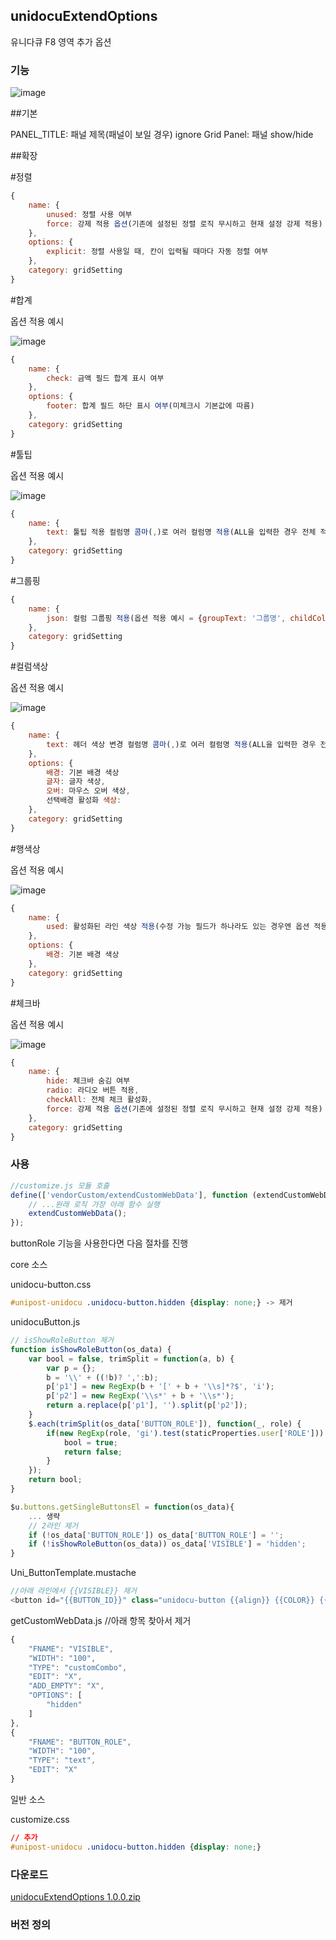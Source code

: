 ## unidocuExtendOptions

유니다큐 F8 영역 추가 옵션


### 기능
![image](https://github.com/nermer1/unidocuExtendOptions/assets/51549944/15c463f3-ef7b-4ceb-a781-56f2ac8c4847)

##기본

PANEL_TITLE: 패널 제목(패널이 보일 경우)
ignore Grid Panel: 패널 show/hide

##확장

#정렬
```javascript
{
    name: {
        unused: 정렬 사용 여부
        force: 강제 적용 옵션(기존에 설정된 정렬 로직 무시하고 현재 설정 강제 적용)
    },
    options: {
        explicit: 정렬 사용일 때, 칸이 입력될 때마다 자동 정렬 여부
    },
    category: gridSetting
}
```

#합계

옵션 적용 예시

![image](https://github.com/nermer1/unidocuExtendOptions/assets/51549944/f8733225-af61-442d-9532-ce0f87898cfd)

```javascript
{
    name: {
        check: 금액 필드 합계 표시 여부
    },
    options: {
        footer: 합계 필드 하단 표시 여부(미체크시 기본값에 따름)
    },
    category: gridSetting
}
```

#툴팁

옵션 적용 예시

![image](https://github.com/nermer1/unidocuExtendOptions/assets/51549944/e4d2f170-b35f-4413-89e1-f02bfb432180)

```javascript
{
    name: {
        text: 툴팁 적용 컬럼명 콤마(,)로 여러 컬럼명 적용(ALL을 입력한 경우 전체 적용)
    },
    category: gridSetting
}
```

#그룹핑
```javascript
{
    name: {
        json: 컬럼 그룹핑 적용(옵션 적용 예시 = {groupText: '그룹명', childColumns: [컬럼명...]})
    },
    category: gridSetting
}
```

#컬럼색상

옵션 적용 예시

![image](https://github.com/nermer1/unidocuExtendOptions/assets/51549944/bacbcf39-9284-485a-9ae0-cacf24b77eea)
```javascript
{
    name: {
        text: 헤더 색상 변경 컬럼명 콤마(,)로 여러 컬럼명 적용(ALL을 입력한 경우 전체 적용)
    },
    options: {
        배경: 기본 배경 색상
        글자: 글자 색상,
        오버: 마우스 오버 색상,
        선택배경 활성화 색상:
    },
    category: gridSetting
}
```

#행색상

옵션 적용 예시

![image](https://github.com/nermer1/unidocuExtendOptions/assets/51549944/c54e30d0-d412-4bd9-ba61-6427c9697efa)

```javascript
{
    name: {
        used: 활성화된 라인 색상 적용(수정 가능 필드가 하나라도 있는 경우엔 옵션 적용은 무시)
    },
    options: {
        배경: 기본 배경 색상
    },
    category: gridSetting
}
```

#체크바

옵션 적용 예시

![image](https://github.com/nermer1/unidocuExtendOptions/assets/51549944/e853080d-ff58-414b-bc2b-6cd4ea7bf1c9)

```javascript
{
    name: {
        hide: 체크바 숨김 여부
        radio: 라디오 버튼 적용,
        checkAll: 전체 체크 활성화,
        force: 강제 적용 옵션(기존에 설정된 정렬 로직 무시하고 현재 설정 강제 적용)
    },
    category: gridSetting
}
```


### 사용

```javascript
//customize.js 모듈 호출
define(['vendorCustom/extendCustomWebData'], function (extendCustomWebData) {
    // ...원래 로직 가장 아래 함수 실행
    extendCustomWebData();
});
```

buttonRole 기능을 사용한다면 다음 절차를 진행

core 소스

unidocu-button.css
```css
#unipost-unidocu .unidocu-button.hidden {display: none;} -> 제거
```

unidocuButton.js
```javascript
// isShowRoleButton 제거
function isShowRoleButton(os_data) {
    var bool = false, trimSplit = function(a, b) {
        var p = {};
        b = '\\' + ((!b)? ',':b);
        p['p1'] = new RegExp(b + '[' + b + '\\s]*?$', 'i');
        p['p2'] = new RegExp('\\s*' + b + '\\s*');
        return a.replace(p['p1'], '').split(p['p2']);
    }
    $.each(trimSplit(os_data['BUTTON_ROLE']), function(_, role) {
        if(new RegExp(role, 'gi').test(staticProperties.user['ROLE'])) {
            bool = true;
            return false;
        }
    });
    return bool;
}

$u.buttons.getSingleButtonsEl = function(os_data){
    ... 생략
    // 2라인 제거
    if (!os_data['BUTTON_ROLE']) os_data['BUTTON_ROLE'] = '';
    if (!isShowRoleButton(os_data)) os_data['VISIBLE'] = 'hidden';
}

```

Uni_ButtonTemplate.mustache
```javascript
//아래 라인에서 {{VISIBLE}} 제거
<button id="{{BUTTON_ID}}" class="unidocu-button {{align}} {{COLOR}} {{VISIBLE}}">{{TEXT}}</button>
```

getCustomWebData.js
//아래 항목 찾아서 제거
```javascript
{
    "FNAME": "VISIBLE",
    "WIDTH": "100",
    "TYPE": "customCombo",
    "EDIT": "X",
    "ADD_EMPTY": "X",
    "OPTIONS": [
        "hidden"
    ]
},
{
    "FNAME": "BUTTON_ROLE",
    "WIDTH": "100",
    "TYPE": "text",
    "EDIT": "X"
}
```

일반 소스

customize.css
```css
// 추가
#unipost-unidocu .unidocu-button.hidden {display: none;}
```

### 다운로드
[unidocuExtendOptions 1.0.0.zip](https://github.com/nermer1/unidocuExtendOptions/files/12616633/unidocuExtendOptions.1.0.0.zip)

### 버전 정의
